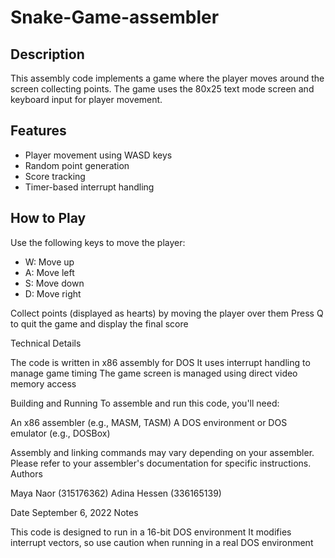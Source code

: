 # Snake-Game-assembler
## Description
This assembly code implements a game where the player moves around the screen collecting points. The game uses the 80x25 text mode screen and keyboard input for player movement.
## Features
* Player movement using WASD keys
* Random point generation
* Score tracking
* Timer-based interrupt handling

## How to Play

Use the following keys to move the player:
- W: Move up
- A: Move left
- S: Move down
- D: Move right


Collect points (displayed as hearts) by moving the player over them
Press Q to quit the game and display the final score

Technical Details

The code is written in x86 assembly for DOS
It uses interrupt handling to manage game timing
The game screen is managed using direct video memory access

Building and Running
To assemble and run this code, you'll need:

An x86 assembler (e.g., MASM, TASM)
A DOS environment or DOS emulator (e.g., DOSBox)

Assembly and linking commands may vary depending on your assembler. Please refer to your assembler's documentation for specific instructions.
Authors

Maya Naor (315176362)
Adina Hessen (336165139)

Date
September 6, 2022
Notes

This code is designed to run in a 16-bit DOS environment
It modifies interrupt vectors, so use caution when running in a real DOS environment
